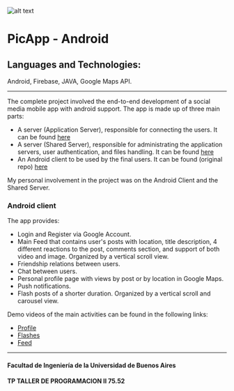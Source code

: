 ![alt text](https://github.com/marcossch/PicAppAndroid/blob/master/app/src/main/res/mipmap-xxxhdpi/ic_launcher.png)

# PicApp - Android
## Languages and Technologies:
Android, Firebase, JAVA, Google Maps API.

---
The complete project involved the end-to-end development of a social media mobile app with android support.
The app is made up of three main parts:
* A server (Application Server), responsible for connecting the users. It can be found [here](https://github.com/RodrigoDeRosa/PicappAppServer)
* A server (Shared Server), responsible for administrating the application servers, user authentication, and files handling. It can be found [here](https://github.com/marcossch/PicAppSharedServer)
* An Android client to be used by the final users. It can be found (original repo) [here](https://github.com/marcossch/PicAppAndroid)

My personal involvement in the project was on the Android Client and the Shared Server.

### Android client

The app provides:
* Login and Register via Google Account.
* Main Feed that contains user's posts with location, title description, 4 different reactions to the post, comments section, and support of both video and image. Organized by a vertical scroll view.
* Friendship relations between users.
* Chat between users.
* Personal profile page with views by post or by location in Google Maps.
* Push notifications.
* Flash posts of a shorter duration. Organized by a vertical scroll and carousel view.

Demo videos of the main activities can be found in the following links:

* [Profile](https://photos.app.goo.gl/7ZXzemQwXwEc6hoi6)
* [Flashes](https://photos.app.goo.gl/XCBo56XWhMYTa6mn7)
* [Feed](https://photos.app.goo.gl/Ezm21SKwQyWBrSWa7)

---

#### Facultad de Ingeniería de la Universidad de Buenos Aires
#### TP TALLER DE PROGRAMACION II 75.52
